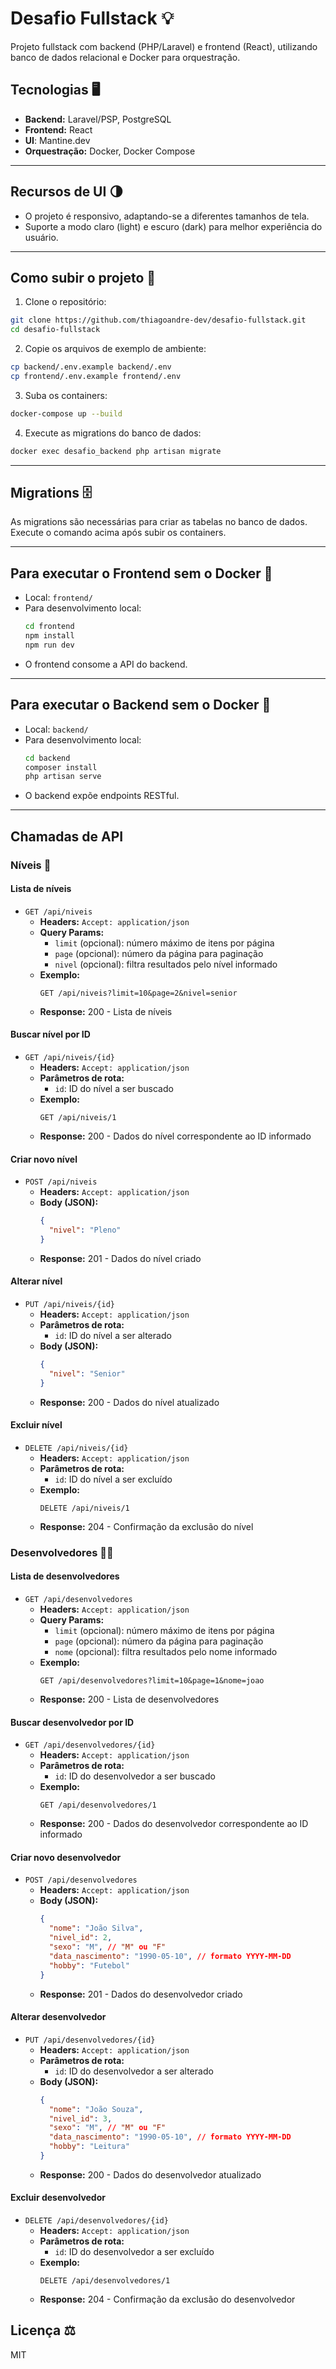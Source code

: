 # Desafio Fullstack 💡

Projeto fullstack com backend (PHP/Laravel) e frontend (React), utilizando banco de dados relacional e Docker para orquestração.

## Tecnologias 🖥️

- **Backend:** Laravel/PSP, PostgreSQL
- **Frontend:** React
- **UI**: Mantine.dev
- **Orquestração:** Docker, Docker Compose

---

## Recursos de UI 🌗

- O projeto é responsivo, adaptando-se a diferentes tamanhos de tela.
- Suporte a modo claro (light) e escuro (dark) para melhor experiência do usuário.

---

## Como subir o projeto 🚀

1. Clone o repositório:
  ```bash
  git clone https://github.com/thiagoandre-dev/desafio-fullstack.git
  cd desafio-fullstack
  ```

2. Copie os arquivos de exemplo de ambiente:
  ```bash
  cp backend/.env.example backend/.env
  cp frontend/.env.example frontend/.env
  ```

3. Suba os containers:
  ```bash
  docker-compose up --build
  ```

4. Execute as migrations do banco de dados:
  ```bash
  docker exec desafio_backend php artisan migrate
  ```

---

## Migrations 🗄️

As migrations são necessárias para criar as tabelas no banco de dados. Execute o comando acima após subir os containers.

---

## Para executar o Frontend sem o Docker 🎨

- Local: `frontend/`
- Para desenvolvimento local:
  ```bash
  cd frontend
  npm install
  npm run dev
  ```
- O frontend consome a API do backend.

---

## Para executar o Backend sem o Docker 🚀

- Local: `backend/`
- Para desenvolvimento local:
  ```bash
  cd backend
  composer install
  php artisan serve
  ```
- O backend expõe endpoints RESTful.

---

## Chamadas de API 

### Níveis 🏅

#### Lista de níveis

- `GET /api/niveis`
  - **Headers:** `Accept: application/json`
  - **Query Params:**
    - `limit` (opcional): número máximo de itens por página
    - `page` (opcional): número da página para paginação
    - `nivel` (opcional): filtra resultados pelo nível informado
  - **Exemplo:**
    ```
    GET /api/niveis?limit=10&page=2&nivel=senior
    ```
  - **Response:** 200 - Lista de níveis

#### Buscar nível por ID

- `GET /api/niveis/{id}`
  - **Headers:** `Accept: application/json`
  - **Parâmetros de rota:**
    - `id`: ID do nível a ser buscado
  - **Exemplo:**
    ```
    GET /api/niveis/1
    ```
  - **Response:** 200 - Dados do nível correspondente ao ID informado

#### Criar novo nível

- `POST /api/niveis`
  - **Headers:** `Accept: application/json`
  - **Body (JSON):**
    ```json
    {
      "nivel": "Pleno"
    }
    ```
  - **Response:** 201 - Dados do nível criado

#### Alterar nível

- `PUT /api/niveis/{id}`
  - **Headers:** `Accept: application/json`
  - **Parâmetros de rota:**
    - `id`: ID do nível a ser alterado
  - **Body (JSON):**
    ```json
    {
      "nivel": "Senior"
    }
    ```
  - **Response:** 200 - Dados do nível atualizado

#### Excluir nível

- `DELETE /api/niveis/{id}`
  - **Headers:** `Accept: application/json`
  - **Parâmetros de rota:**
    - `id`: ID do nível a ser excluído
  - **Exemplo:**
    ```
    DELETE /api/niveis/1
    ```
  - **Response:** 204 - Confirmação da exclusão do nível

### Desenvolvedores 👨‍💻

#### Lista de desenvolvedores

- `GET /api/desenvolvedores`
  - **Headers:** `Accept: application/json`
  - **Query Params:**
    - `limit` (opcional): número máximo de itens por página
    - `page` (opcional): número da página para paginação
    - `nome` (opcional): filtra resultados pelo nome informado
  - **Exemplo:**
    ```
    GET /api/desenvolvedores?limit=10&page=1&nome=joao
    ```
  - **Response:** 200 - Lista de desenvolvedores

#### Buscar desenvolvedor por ID

- `GET /api/desenvolvedores/{id}`
  - **Headers:** `Accept: application/json`
  - **Parâmetros de rota:**
    - `id`: ID do desenvolvedor a ser buscado
  - **Exemplo:**
    ```
    GET /api/desenvolvedores/1
    ```
  - **Response:** 200 - Dados do desenvolvedor correspondente ao ID informado

#### Criar novo desenvolvedor

- `POST /api/desenvolvedores`
  - **Headers:** `Accept: application/json`
  - **Body (JSON):**
    ```json
    {
      "nome": "João Silva",
      "nivel_id": 2,
      "sexo": "M", // "M" ou "F"
      "data_nascimento": "1990-05-10", // formato YYYY-MM-DD
      "hobby": "Futebol"
    }
    ```
  - **Response:** 201 - Dados do desenvolvedor criado

#### Alterar desenvolvedor

- `PUT /api/desenvolvedores/{id}`
  - **Headers:** `Accept: application/json`
  - **Parâmetros de rota:**
    - `id`: ID do desenvolvedor a ser alterado
  - **Body (JSON):**
    ```json
    {
      "nome": "João Souza",
      "nivel_id": 3,
      "sexo": "M", // "M" ou "F"
      "data_nascimento": "1990-05-10", // formato YYYY-MM-DD
      "hobby": "Leitura"
    }
    ```
  - **Response:** 200 - Dados do desenvolvedor atualizado

#### Excluir desenvolvedor

- `DELETE /api/desenvolvedores/{id}`
  - **Headers:** `Accept: application/json`
  - **Parâmetros de rota:**
    - `id`: ID do desenvolvedor a ser excluído
  - **Exemplo:**
    ```
    DELETE /api/desenvolvedores/1
    ```
  - **Response:** 204 - Confirmação da exclusão do desenvolvedor

## Licença ⚖️

MIT